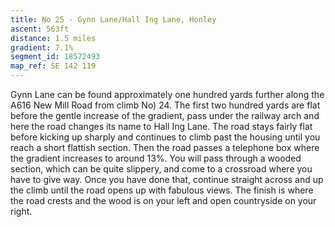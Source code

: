 ```yaml
---
title: No 25 - Gynn Lane/Hall Ing Lane, Honley
ascent: 563ft
distance: 1.5 miles
gradient: 7.1%
segment_id: 18572493
map_ref: SE 142 119
---
```


Gynn Lane can be found approximately one hundred yards further along the A616 New Mill
Road from climb No) 24. The first two hundred yards are flat before the gentle increase of
the gradient, pass under the railway arch and here the road changes its name to Hall Ing
Lane. The road stays fairly flat before kicking up sharply and continues to climb past the
housing until you reach a short flattish section. Then the road passes a telephone box where
the gradient increases to around 13%. You will pass through a wooded section, which can be
quite slippery, and come to a crossroad where you have to give way. Once you have done
that, continue straight across and up the climb until the road opens up with fabulous views.
The finish is where the road crests and the wood is on your left and open countryside on
your right.


